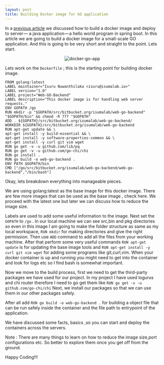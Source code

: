 ```yaml
---
layout: post
title: Building Docker image for GO application
---
```


In a [previous article](https://isurunuwanthilaka.github.io/engineering/2020/10/19/docker-zero-to-hero) we discussed how to build a docker image and deploy to server — a java application — a hello world program in spring boot. In this article we are going to build a docker image for a small-scale GO application. And this is going to be very short and straight to the point. Lets start.

<p align="center">
<img src="{{ site.url }}/assets/img/docker-go.jpeg"
     alt="docker-go-app"
     style="float: center;" />
</p>

Lets work on the `Dockerfile` ; this is the starting point for building docker image.

```docker
FROM golang:latest
LABEL maintainer="Isuru Nuwanthilaka <isuru@isumalab.io>"
LABEL version="1.0"
LABEL project="Web-GO-Backend"
LABEL description="This docker image is for handling web server requests."
ENV GOPATH /go
RUN mkdir -p "$GOPATH/src/bitbucket.org/isumalab/web-go-backend" "$GOPATH/bin" && chmod -R 777 "$GOPATH"
ADD . ${GOPATH}/src/bitbucket.org/isumalab/web-go-backend/
WORKDIR ${GOPATH}/src/bitbucket.org/isumalab/web-go-backend
RUN apt-get update && \
apt-get install -y build-essential && \
apt-get install -y software-properties-common && \
apt-get install -y curl git vim wget
RUN go get -v -u github.com/lib/pq
RUN go get -v -u github.com/go-chi/chi
RUN go install .
RUN go build -o web-go-backend .
ENV PATH $GOPATH/bin
CMD ["/go/src/bitbucket.org/isumalab/web-go-backend/web-go-backend","/bin/bash"]
```

Okay, lets breakdown everything into manageable pieces.

We are using golang:latest as the base image for this docker image. There are few more images that can be used as the base image , check here. We proceed with the latest one but later we can discuss how to reduce the image size.

Labels are used to add some useful information to the image. Next set the `GOPATH` to `/go` . In our local machine we can see src,bin and pkg directories so even in this image I am going to make the folder structure as same as my local workspace, `RUN mkdir` for making directories and give the right permission. Then use `ADD` command to add all the files from your working machine. After that perform some very useful commands `RUN apt-get update` is for updating the base image tools and `RUN apt-get install -y curl git vim wget` for adding some programs like git,curl,vim. When your docker container is up and running you might need to get into the container and look for logs etc so I find bash is somewhat important.

Now we move to the build process, first we need to get the third-party packages we have used for our project. In my project I have used logurus and chi router therefore I need to go get them like `RUN go get -v -u github.com/go-chi/chi` Next, we install our packages so that we can use them in our other packages safely.

After all add `RUN go build -o web-go-backend .` for building a object file that can be run safely inside the container and the file path to entrypoint of the application.

We have discussed some facts, basics ,so you can start and deploy the containers across the servers.

Note : There are many things to learn on how to reduce the image size,port configurations etc. So better to explore them once you get off from the ground.

Happy Coding!!!
